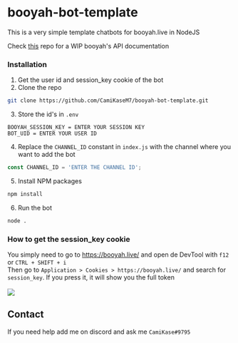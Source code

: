 # booyah-bot-template
<p>This is a very simple template chatbots for booyah.live in NodeJS </p>
<p>Check <a href='https://github.com/BooyahTV/BooyahDocs'>this</a> repo for a WIP booyah's API documentation </p>

### Installation
1. Get the user id and session_key cookie of the bot
2. Clone the repo
  ```sh
  git clone https://github.com/CamiKaseM7/booyah-bot-template.git
  ```
3. Store the id's in `.env`
  ```env
  BOOYAH_SESSION_KEY = ENTER YOUR SESSION KEY
  BOT_UID = ENTER YOUR USER ID
  ```
4. Replace the `CHANNEL_ID` constant in `index.js` with the channel where you want to add the bot
  ```js
  const CHANNEL_ID = 'ENTER THE CHANNEL ID';
  ```
5. Install NPM packages
```sh
npm install
```
6. Run the bot
```sh
node .
```
### How to get the session_key cookie
You simply need to go to https://booyah.live/ and open de DevTool with `f12` or `CTRL + SHIFT + i` 
<br>
Then go to `Application > Cookies > https://booyah.live/` and search for `session_key`. If you press it, it will show you the full token
<br>
<br>
<img src="https://imgur.com/lse72bd.png"> </img>
## Contact
If you need help add me on discord and ask me `CamiKase#9795`
